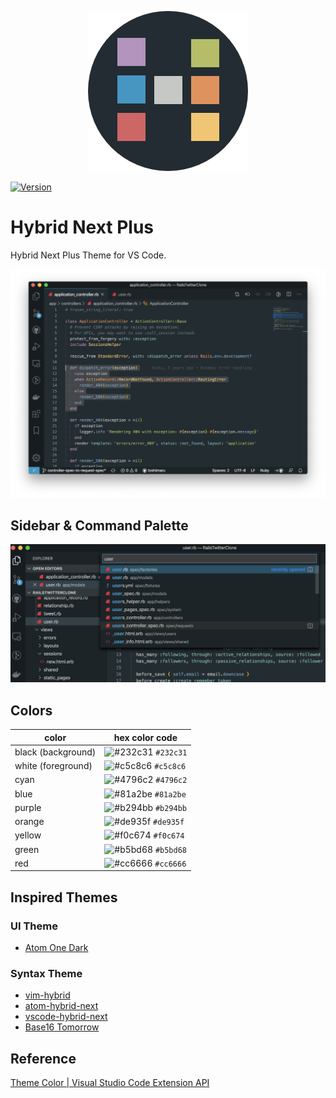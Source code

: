<p align="center">
  <img src="images/icon.png" alt="icon image">
</p>

[![Version](https://vsmarketplacebadge.apphb.com/version/toshimaru.hybrid-next-plus.svg)](https://marketplace.visualstudio.com/items?itemName=toshimaru.hybrid-next-plus)

# Hybrid Next Plus

Hybrid Next Plus Theme for VS Code.

![screenshot 1](images/hybrid.png)

## Sidebar & Command Palette

![screenshot 2](images/sidebar.png)

## Colors

| color | hex color code |
| --- | --- |
| black (background) | ![#232c31](https://placehold.it/15/232c31/000000?text=+) `#232c31` |
| white (foreground) | ![#c5c8c6](https://placehold.it/15/c5c8c6/000000?text=+) `#c5c8c6` |
| cyan | ![#4796c2](https://placehold.it/15/4796c2/000000?text=+) `#4796c2` |
| blue | ![#81a2be](https://placehold.it/15/81a2be/000000?text=+) `#81a2be` |
| purple | ![#b294bb](https://placehold.it/15/b294bb/000000?text=+) `#b294bb`|
| orange | ![#de935f](https://placehold.it/15/de935f/000000?text=+) `#de935f` | 
| yellow | ![#f0c674](https://placehold.it/15/f0c674/000000?text=+) `#f0c674` | 
| green | ![#b5bd68](https://placehold.it/15/b5bd68/000000?text=+) `#b5bd68` | 
| red | ![#cc6666](https://placehold.it/15/cc6666/000000?text=+) `#cc6666` |

## Inspired Themes

### UI Theme

- [Atom One Dark](https://atom.io/themes/one-dark-ui) 

### Syntax Theme

- [vim-hybrid](https://github.com/w0ng/vim-hybrid)
- [atom-hybrid-next](https://github.com/kaicataldo/hybrid-next-syntax)
- [vscode-hybrid-next](https://github.com/wyze/vscode-hybrid-next/)
- [Base16 Tomorrow](https://github.com/o4x/base16-tomorrow-vscode)

## Reference

[Theme Color | Visual Studio Code Extension API](https://code.visualstudio.com/api/references/theme-color)
